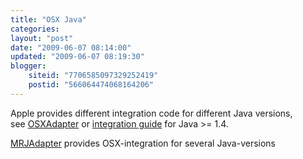 ```yaml
---
title: "OSX Java"
categories: 
layout: "post"
date: "2009-06-07 08:14:00"
updated: "2009-06-07 08:19:30"
blogger:
    siteid: "7706585097329252419"
    postid: "566064474068164206"
---
```


Apple provides different integration code for different Java versions, see <a href="http://developer.apple.com/samplecode/OSXAdapter/index.html#//apple_ref/doc/uid/DTS10000685">OSXAdapter</a> or <a href="http://developer.apple.com/documentation/Java/Conceptual/Java14Development/00-Intro/JavaDevelopment.html">integration guide</a> for Java >= 1.4.

<a href="http://homepage.mac.com/sroy/mrjadapter/">MRJAdapter</a> provides OSX-integration for several Java-versions
